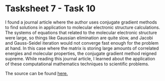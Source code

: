 # Tasksheet 7 - Task 10

I found a journal article where the author uses conjugate gradient methods to find solutions in application to molecular electronic structure calculations. The systems of equations that related to the molecular electronic structure were large, so things like Gaussian elimination are quite slow, and Jacobi and Gauss-Seidel iteration would not converge fast enough for the problem at hand. In this case where the matrix is storing large amounts of correlated energies and molecular properties, the conjugate gradient method reigned supreme. While reading this journal article, I learned about the application of these computational mathematics techniques to scientific problems.

The source can be found [here.](https://www.sciencedirect.com/science/article/pii/002199918290033X)
